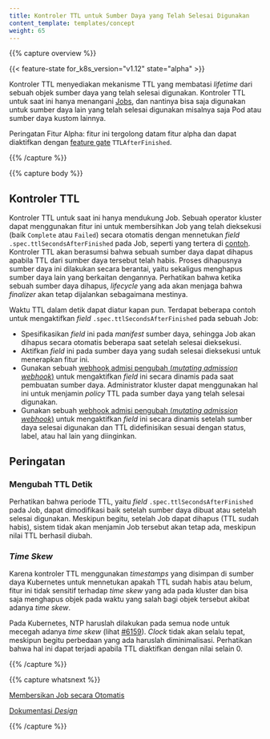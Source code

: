 ```yaml
---
title: Kontroler TTL untuk Sumber Daya yang Telah Selesai Digunakan
content_template: templates/concept
weight: 65
---
```


{{% capture overview %}}

{{< feature-state for_k8s_version="v1.12" state="alpha" >}}

Kontroler TTL menyediakan mekanisme TTL yang membatasi _lifetime_ dari sebuah 
objek sumber daya yang telah selesai digunakan. Kontroler TTL untuk saat ini hanya menangani 
[Jobs](/docs/concepts/workloads/controllers/jobs-run-to-completion/), 
dan nantinya bisa saja digunakan untuk sumber daya lain yang telah selesai digunakan 
misalnya saja Pod atau sumber daya kustom lainnya. 

Peringatan Fitur Alpha: fitur ini tergolong datam fitur alpha dan dapat diaktifkan dengan 
[feature gate](/docs/reference/command-line-tools-reference/feature-gates/)
`TTLAfterFinished`.


{{% /capture %}}




{{% capture body %}}

## Kontroler TTL

Kontroler TTL untuk saat ini hanya mendukung Job. Sebuah operator kluster 
dapat menggunakan fitur ini untuk membersihkan Job yang telah dieksekusi (baik 
`Complete` atau `Failed`) secara otomatis dengan mennetukan _field_ 
`.spec.ttlSecondsAfterFinished` pada Job, seperti yang tertera di 
[contoh](/docs/concepts/workloads/controllers/jobs-run-to-completion/#clean-up-finished-jobs-automatically).
Kontroler TTL akan berasumsi bahwa sebuah sumber daya dapat dihapus apabila 
TTL dari sumber daya tersebut telah habis. Proses dihapusnya sumber daya ini 
dilakukan secara berantai, yaitu sekaligus menghapus sumber daya lain yang 
berkaitan dengannya. Perhatikan bahwa ketika sebuah sumber daya dihapus, 
_lifecycle_ yang ada akan menjaga bahwa _finalizer_ akan tetap dijalankan sebagaimana mestinya.

Waktu TTL dalam detik dapat diatur kapan pun. Terdapat beberapa contoh untuk mengaktifkan _field_ 
`.spec.ttlSecondsAfterFinished` pada sebuah Job:

* Spesifikasikan _field_ ini pada _manifest_ sumber daya, sehingga Job akan 
  dihapus secara otomatis beberapa saat setelah selesai dieksekusi. 
* Aktifkan _field_ ini pada sumber daya yang sudah selesai dieksekusi untuk 
  menerapkan fitur ini.
* Gunakan sebuah 
  [webhook admisi pengubah (_mutating admission webhook_)](/docs/reference/access-authn-authz/extensible-admission-controllers/#admission-webhooks)
  untuk mengaktifkan _field_ ini secara dinamis pada saat pembuatan sumber daya. 
  Administrator kluster dapat menggunakan hal ini untuk menjamin _policy_ TTL pada 
  sumber daya yang telah selesai digunakan.
* Gunakan sebuah 
  [webhook admisi pengubah (_mutating admission webhook_)](/docs/reference/access-authn-authz/extensible-admission-controllers/#admission-webhooks)
  untuk mengaktifkan _field_ ini secara dinamis setelah sumber daya 
  selesai digunakan dan TTL didefinisikan sesuai dengan status, label, atau hal lain 
  yang diinginkan.

## Peringatan

### Mengubah TTL Detik

Perhatikan bahwa periode TTL, yaitu _field_ `.spec.ttlSecondsAfterFinished` pada Job,
dapat dimodifikasi baik setelah sumber daya dibuat atau setelah selesai digunakan. 
Meskipun begitu, setelah Job dapat dihapus (TTL sudah habis), sistem tidak akan 
menjamin Job tersebut akan tetap ada, meskipun nilai TTL berhasil diubah.

### _Time Skew_

Karena kontroler TTL menggunakan _timestamps_ yang disimpan di sumber daya 
Kubernetes untuk mennetukan apakah TTL sudah habis atau belum, fitur ini tidak sensitif 
terhadap _time skew_ yang ada pada kluster dan bisa saja menghapus objek pada waktu yang salah 
bagi objek tersebut akibat adanya _time skew_.

Pada Kubernetes, NTP haruslah dilakukan pada semua node untuk mecegah adanya _time skew_ 
(lihat [#6159](https://github.com/kubernetes/kubernetes/issues/6159#issuecomment-93844058)). 
_Clock_ tidak akan selalu tepat, meskipun begitu perbedaan yang ada haruslah diminimalisasi. 
Perhatikan bahwa hal ini dapat terjadi apabila TTL diaktifkan dengan nilai selain 0.

{{% /capture %}}

{{% capture whatsnext %}}

[Membersikan Job secara Otomatis](/docs/concepts/workloads/controllers/jobs-run-to-completion/#clean-up-finished-jobs-automatically)

[Dokumentasi _Design_](https://github.com/kubernetes/enhancements/blob/master/keps/sig-apps/0026-ttl-after-finish.md)

{{% /capture %}}
